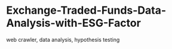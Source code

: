 # Exchange-Traded-Funds-Data-Analysis-with-ESG-Factor
web crawler, data analysis, hypothesis testing
